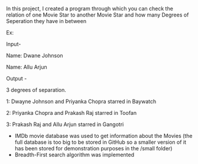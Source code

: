 In this project, I created a program through which you can check the relation of one Movie Star to another Movie Star and how many Degrees of Seperation they have in between

Ex:

Input-

Name: Dwane Johnson

Name: Allu Arjun

Output - 

3 degrees of separation.

1: Dwayne Johnson and Priyanka Chopra starred in Baywatch

2: Priyanka Chopra and Prakash Raj starred in Toofan

3: Prakash Raj and Allu Arjun starred in Gangotri



- IMDb movie database was used to get information about the Movies (the full database is too big to be stored in GitHub so a smaller version of it has been stored for demonstration purposes in the /small folder)
- Breadth-First search algorithm was implemented
